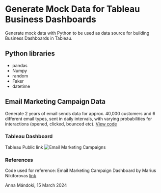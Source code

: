 # Generate Mock Data for Tableau Business Dashboards

Generate mock data with Python to be used as data source for building Business Dashboards in Tableau.

## Python libraries
- pandas
- Numpy
- random
- Faker
- datetime

## Email Marketing Campaign Data
Generate 2 years of email sends data for approx. 40,000 customers and 6 different email types, sent in daily intervals, with varying probabilities for interactions (opened, clicked, bounced etc). 
[View code](https://github.com/annamandoki/data_generation_python_faker/blob/main/Email_Marketing_Campaign_Faker.ipynb)

### Tableau Dashboard
Tableau Public link
![Email Marketing Campaigns](https://github.com/annamandoki/data_generation_python_faker/assets/116653694/0d5cac2c-d39e-49c7-84c2-6ba017f9fe76)

### References
Code used for reference: Email Marketing Campaign Dashboard by Marius Nikiforovas [link](https://github.com/Marius321/Email-Marketing-Campaign-Dashboard)

Anna Mándoki, 15 March 2024
